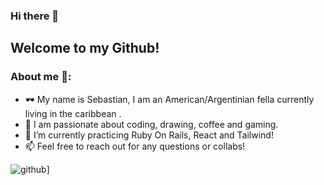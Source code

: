 ### Hi there 👋

## Welcome to my Github!

### About me 🫡:

- 🕶 My name is Sebastian, I am an American/Argentinian fella currently living in the caribbean .
- 👾 I am passionate about coding, drawing, coffee and gaming.
- 🌱 I’m currently practicing Ruby On Rails, React and Tailwind! 
- 📫 Feel free to reach out for any questions or collabs!

![github](https://img.shields.io/badge/GitHub-000000?style=for-the-badge&logo=GitHub&logoColor=white)]


<!--
**sebada001/sebada001** is a ✨ _special_ ✨ repository because its `README.md` (this file) appears on your GitHub profile.

Here are some ideas to get you started:

- 🔭 I’m currently working on ...

- 👯 I’m looking to collaborate on ...
- 🤔 I’m looking for help with ...
- 💬 Ask me about ...
- 
- 😄 Pronouns: ...
- ⚡ Fun fact: ...
-->
